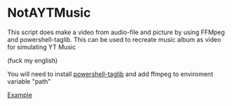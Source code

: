 # NotAYTMusic
 
This script does make a video from audio-file and picture by using FFMpeg and powershell-taglib.
This can be used to recreate music album as video for simulating YT Music

(fuck my english)

You will need to install [powershell-taglib](https://github.com/illearth/powershell-taglib) and add ffmpeg to enviroment variable "path"

[Example](https://www.youtube.com/playlist?list=PLAixcqm6kzWr5Yg0KVlXGeUTiN4Y84HoY)
